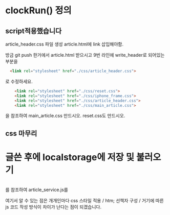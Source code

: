 # clockRun() 정의
## script적용했습니다

article_header.css 파일 생성
article.html에 link 삽입해야함.

방금 git push 한거에서 article.html 받으시고
9번 라인에 write_header로 되어있는 부분을
```html
  <link rel="stylesheet" href="./css/article_header.css">
```
로 수정하세요.
```html
    <link rel="stylesheet" href="./css/reset.css">
    <link rel="stylesheet" href="./css/iphone_frame.css">
    <link rel="stylesheet" href="./css/article_header.css">
    <link rel="stylesheet" href="./css/main_article.css">
```
을 참조하여
main_article.css 만드시오.
reset.css도 만드시오.

## css 마무리

# 글쓴 후에 localstorage에 저장 및 불러오기

```html

```
를 참조하여 article_service.js를

여기서 알 수 있는 점은 
개개인마다 css 스타일 적용 / htm; 선책자 구성 / 거기에 따른 js 코드 작성 방식이 차이가 난다는 점이
되겠습니다.